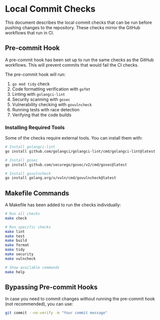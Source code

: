 # Local Commit Checks

This document describes the local commit checks that can be run before pushing changes to the repository. These checks mirror the GitHub workflows that run in CI.

## Pre-commit Hook

A pre-commit hook has been set up to run the same checks as the GitHub workflows. This will prevent commits that would fail the CI checks.

The pre-commit hook will run:

1. `go mod tidy` check
2. Code formatting verification with `gofmt`
3. Linting with `golangci-lint`
4. Security scanning with `gosec`
5. Vulnerability checking with `govulncheck`
6. Running tests with race detection
7. Verifying that the code builds

### Installing Required Tools

Some of the checks require external tools. You can install them with:

```bash
# Install golangci-lint
go install github.com/golangci/golangci-lint/cmd/golangci-lint@latest

# Install gosec
go install github.com/securego/gosec/v2/cmd/gosec@latest

# Install govulncheck
go install golang.org/x/vuln/cmd/govulncheck@latest
```

## Makefile Commands

A Makefile has been added to run the checks individually:

```bash
# Run all checks
make check

# Run specific checks
make lint
make test
make build
make format
make tidy
make security
make vulncheck

# Show available commands
make help
```

## Bypassing Pre-commit Hooks

In case you need to commit changes without running the pre-commit hook (not recommended), you can use:

```bash
git commit --no-verify -m "Your commit message"
```
